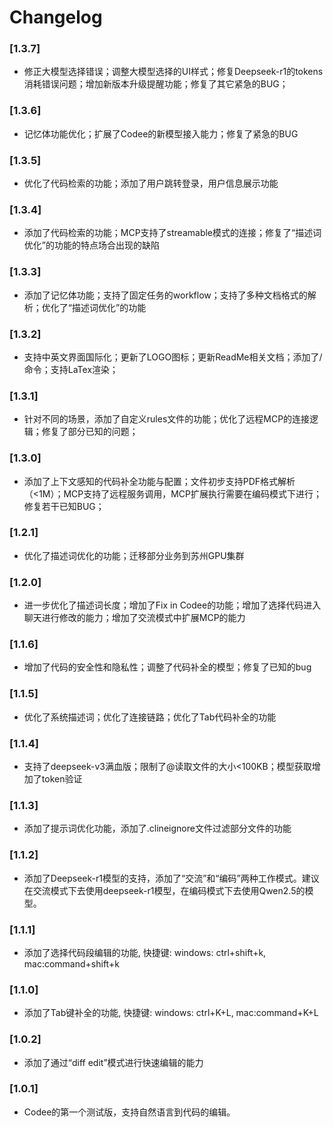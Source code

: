 # Changelog
### [1.3.7]
- 修正大模型选择错误；调整大模型选择的UI样式；修复Deepseek-r1的tokens消耗错误问题；增加新版本升级提醒功能；修复了其它紧急的BUG；

### [1.3.6]
- 记忆体功能优化；扩展了Codee的新模型接入能力；修复了紧急的BUG

### [1.3.5]
- 优化了代码检索的功能；添加了用户跳转登录，用户信息展示功能

### [1.3.4]
- 添加了代码检索的功能；MCP支持了streamable模式的连接；修复了“描述词优化”的功能的特点场合出现的缺陷

### [1.3.3]
- 添加了记忆体功能；支持了固定任务的workflow；支持了多种文档格式的解析；优化了“描述词优化”的功能

### [1.3.2]
- 支持中英文界面国际化；更新了LOGO图标；更新ReadMe相关文档；添加了/命令；支持LaTex渲染；

### [1.3.1]
- 针对不同的场景，添加了自定义rules文件的功能；优化了远程MCP的连接逻辑；修复了部分已知的问题；

### [1.3.0]
- 添加了上下文感知的代码补全功能与配置；文件初步支持PDF格式解析（<1M）；MCP支持了远程服务调用，MCP扩展执行需要在编码模式下进行；修复若干已知BUG；

### [1.2.1]
- 优化了描述词优化的功能；迁移部分业务到苏州GPU集群

### [1.2.0]
- 进一步优化了描述词长度；增加了Fix in Codee的功能；增加了选择代码进入聊天进行修改的能力；增加了交流模式中扩展MCP的能力

### [1.1.6]
- 增加了代码的安全性和隐私性；调整了代码补全的模型；修复了已知的bug

### [1.1.5]
- 优化了系统描述词；优化了连接链路；优化了Tab代码补全的功能

### [1.1.4]
- 支持了deepseek-v3满血版；限制了@读取文件的大小<100KB；模型获取增加了token验证

### [1.1.3]
- 添加了提示词优化功能，添加了.clineignore文件过滤部分文件的功能

### [1.1.2]
- 添加了Deepseek-r1模型的支持，添加了“交流”和“编码”两种工作模式。建议在交流模式下去使用deepseek-r1模型，在编码模式下去使用Qwen2.5的模型。

### [1.1.1]
- 添加了选择代码段编辑的功能, 快捷键: windows: ctrl+shift+k,  mac:command+shift+k

### [1.1.0]
- 添加了Tab键补全的功能, 快捷键: windows: ctrl+K+L,  mac:command+K+L

### [1.0.2]
- 添加了通过“diff edit”模式进行快速编辑的能力

### [1.0.1]
- Codee的第一个测试版，支持自然语言到代码的编辑。